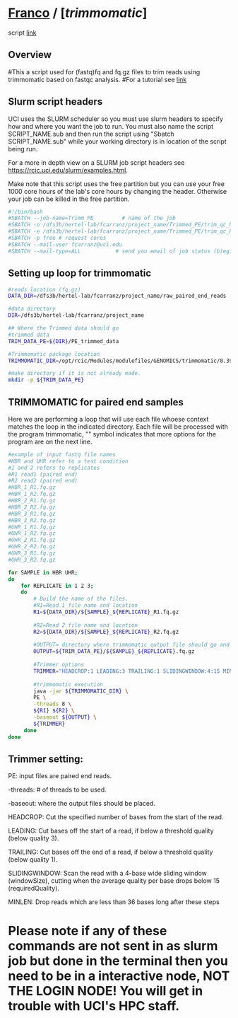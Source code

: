# [Franco](https://github.com/altsplicer) / [***trimmomatic***]

script [link](https://github.com/Altsplicer/Trimmomatic_script/blob/main/bash/Trim_script.sub)

## Overview
#This a script used for (fastq)fq and fq.gz files to trim reads using trimmomatic based on fastqc analysis.
#For a tutorial see [link](https://bioinformatics-core-shared-training.github.io/Bulk_RNAseq_Course_2021/Markdowns/S3_Trimming_Reads.html)

## Slurm script headers
UCI uses the SLURM scheduler so you must use slurm headers to specify how and where you want the job to run. 
You must also name the script SCRIPT_NAME.sub and then run the script using "Sbatch SCRIPT_NAME.sub" while your working directory is in location of the script being run. 

For a more in depth view on a SLURM job script headers see https://rcic.uci.edu/slurm/examples.html.

Make note that this script uses the free partition but you can use your free 1000 core hours of the lab's core hours by changing the header.
Otherwise your job can be killed in the free partition.
``` bash
#!/bin/bash
#SBATCH --job-name=Trimm_PE         # name of the job
#SBATCH -o /dfs3b/hertel-lab/fcarranz/project_name/Trimmed_PE/trim_qc_PE.out   # contains what would normally be printed to stdout
#SBATCH -e /dfs3b/hertel-lab/fcarranz/project_name/Trimmed_PE/trim_qc_PE.err   # file name to print standard error messages to. 
#SBATCH -p free # request cores 
#SBATCH --mail-user fcarranz@uci.edu         
#SBATCH --mail-type=ALL           # send you email of job status (b)egin, (e)rror, (a)bort, (s)uspend
``` 



## Setting up loop for trimmomatic
``` bash
#reads location (fq.gz)
DATA_DIR=/dfs3b/hertel-lab/fcarranz/project_name/raw_paired_end_reads

#data directory
DIR=/dfs3b/hertel-lab/fcarranz/project_name

## Where the Trimmed data should go
#trimmed data
TRIM_DATA_PE=${DIR}/PE_trimmed_data

#Trimmomatic package location
TRIMMOMATIC_DIR=/opt/rcic/Modules/modulefiles/GENOMICS/trimmomatic/0.39/trimmomatic-0.39.jar 

#make directory if it is not already made.
mkdir -p ${TRIM_DATA_PE}
```
## TRIMMOMATIC for paired end samples

Here we are performing a loop that will use each file whoese context matches the loop in the indicated directory.
Each file will be processed with the program trimmomatic, "\" symbol indicates that more options for the program are on the next line.
``` bash
#example of input fastq file names
#HBR and UHR refer to a test condition
#1 and 2 refers to replicates 
#R1 read1 (paired end)
#R2 read2 (paired end)
#HBR_1_R1.fq.gz
#HBR_1_R2.fq.gz
#HBR_2_R1.fq.gz
#HBR_2_R2.fq.gz
#HBR_3_R1.fq.gz
#HBR_3_R2.fq.gz
#UHR_1_R1.fq.gz
#UHR_1_R2.fq.gz
#UHR_2_R1.fq.gz
#UHR_2_R2.fq.gz
#UHR_3_R1.fq.gz
#UHR_3_R2.fq.gz

for SAMPLE in HBR UHR;
do
    for REPLICATE in 1 2 3;
    do
        # Build the name of the files.
		#R1=Read 1 file name and location
        R1=${DATA_DIR}/${SAMPLE}_${REPLICATE}_R1.fq.gz
		
		#R2=Read 2 file name and location
        R2=${DATA_DIR}/${SAMPLE}_${REPLICATE}_R2.fq.gz
		
		#OUTPUT= directory where trimmomatic output file should go and be named
        OUTPUT=${TRIM_DATA_PE}/${SAMPLE}_${REPLICATE}.fq.gz
		
		#Trimmer options
        TRIMMER="HEADCROP:1 LEADING:3 TRAILING:1 SLIDINGWINDOW:4:15 MINLEN:36"
        
		#trimmomatic execution
        java -jar ${TRIMMOMATIC_DIR} \
        PE \
        -threads 8 \
        ${R1} ${R2} \
        -baseout ${OUTPUT} \
        ${TRIMMER} 
     done
done
```
## Trimmer setting:
PE: input files are paired end reads.

-threads: # of threads to be used.

-baseout: where the output files should be placed.

HEADCROP: Cut the specified number of bases from the start of the read.

LEADING: Cut bases off the start of a read, if below a threshold quality (below quality 3).

TRAILING: Cut bases off the end of a read, if below a threshold quality (below quality 1).

SLIDINGWINDOW: Scan the read with a 4-base wide sliding window (windowSize), cutting when the average quality per base drops below 15 (requiredQuality).

MINLEN: Drop reads which are less than 36 bases long after these steps

# Please note if any of these commands are not sent in as slurm job but done in the terminal then you need to be in a interactive node, NOT THE LOGIN NODE! You will get in trouble with UCI's HPC staff. 
